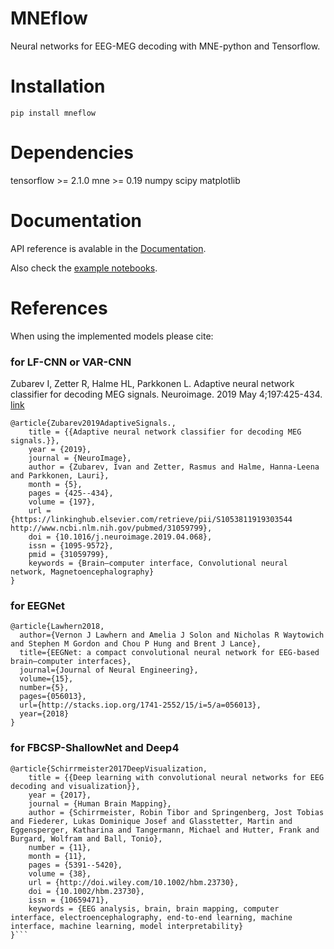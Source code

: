 # MNEflow
Neural networks for EEG-MEG decoding with MNE-python and Tensorflow.

# Installation
```
pip install mneflow
```

# Dependencies

tensorflow >= 2.1.0
mne >= 0.19
numpy
scipy
matplotlib

# Documentation

API reference is avalable in the [Documentation](https://mneflow.readthedocs.io/en/latest/).

Also check the [example notebooks](https://mneflow.readthedocs.io/en/latest/intro.html#examples).

# References 
When using the implemented models please cite: 

###  for LF-CNN or VAR-CNN 
Zubarev I, Zetter R, Halme HL, Parkkonen L. Adaptive neural network classifier for decoding MEG signals. Neuroimage. 2019 May 4;197:425-434. [link](https://www.sciencedirect.com/science/article/pii/S1053811919303544?via%3Dihub)

```
@article{Zubarev2019AdaptiveSignals.,
    title = {{Adaptive neural network classifier for decoding MEG signals.}},
    year = {2019},
    journal = {NeuroImage},
    author = {Zubarev, Ivan and Zetter, Rasmus and Halme, Hanna-Leena and Parkkonen, Lauri},
    month = {5},
    pages = {425--434},
    volume = {197},
    url = {https://linkinghub.elsevier.com/retrieve/pii/S1053811919303544 http://www.ncbi.nlm.nih.gov/pubmed/31059799},
    doi = {10.1016/j.neuroimage.2019.04.068},
    issn = {1095-9572},
    pmid = {31059799},
    keywords = {Brain–computer interface, Convolutional neural network, Magnetoencephalography}
}
```

### for EEGNet 
```
@article{Lawhern2018,
  author={Vernon J Lawhern and Amelia J Solon and Nicholas R Waytowich and Stephen M Gordon and Chou P Hung and Brent J Lance},
  title={EEGNet: a compact convolutional neural network for EEG-based brain–computer interfaces},
  journal={Journal of Neural Engineering},
  volume={15},
  number={5},
  pages={056013},
  url={http://stacks.iop.org/1741-2552/15/i=5/a=056013},
  year={2018}
}
```


### for FBCSP-ShallowNet and Deep4
```
@article{Schirrmeister2017DeepVisualization,
    title = {{Deep learning with convolutional neural networks for EEG decoding and visualization}},
    year = {2017},
    journal = {Human Brain Mapping},
    author = {Schirrmeister, Robin Tibor and Springenberg, Jost Tobias and Fiederer, Lukas Dominique Josef and Glasstetter, Martin and Eggensperger, Katharina and Tangermann, Michael and Hutter, Frank and Burgard, Wolfram and Ball, Tonio},
    number = {11},
    month = {11},
    pages = {5391--5420},
    volume = {38},
    url = {http://doi.wiley.com/10.1002/hbm.23730},
    doi = {10.1002/hbm.23730},
    issn = {10659471},
    keywords = {EEG analysis, brain, brain mapping, computer interface, electroencephalography, end‐to‐end learning, machine interface, machine learning, model interpretability}
}```
